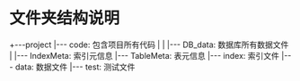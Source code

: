 # 文件夹结构说明

+---project
	   |--- code: 包含项目所有代码
	   |
	   |
	   |--- DB_data: 数据库所有数据文件
	   		   |
	   		   |--- IndexMeta: 索引元信息
	   		   |--- TableMeta: 表元信息
	   		   |--- index:     索引文件
	   		   |--- data:      数据文件
	   		   |--- test:      测试文件